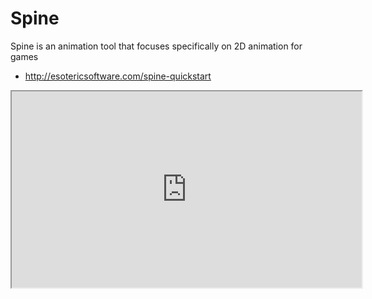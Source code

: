 # Spine 

Spine is an animation tool that focuses specifically on 2D animation for games

* http://esotericsoftware.com/spine-quickstart

<iframe src="https://www.youtube.com/embed/_70JQvzFfWs" width="560" height="314" allowfullscreen="allowfullscreen" />



Photoshop-LayersToPNG.jsx exports images in a layer group. You can import the exported images to Spine

* https://gist.github.com/NathanSweet/c8e2f6e1d79dedd56e8c

Let's create a rocket animation.
Sample project is here. 

* http://kwiksher.com/daily/blog/spine/Spine.zip



Steps
1. Create a new Kwik project
1. A layer group - rocket consists of body, wingR, wingL and tale
1. export the 'rocket' layer group with LayersToPNG.jsx
1. Open Spine and create a new spine project and import the parts of rocket
1. Make animations in Spine
1. Export the spine project. It outputs json, atlas and png files.
1. Kwik to publish the project and preview it with Corona simulator.
1. Create a custom file of rocket_image.lua to use the files(json, atlas, png) from Spine.
1. Publish again to make the custom file enable to work

## LayersToPNG
creating a new Kwik project and exporting the rocket parts with LayersToPNG.js<img class="alignnone size-medium" src="./img/spine/2017-01-23_1613.png" alt="" width="600" />

you can find layer png files and <strong>page1.json </strong>

<img class="alignnone size-medium" src="./img/spine/2017-01-23_1614.png" alt="" width="400" />

Open Spine and import data. You can set page1.json from Browse button and set Skeleton name as" rocket". Then click OK

<img class="alignnone size-medium" src="./img/spine/2017-01-23_1616.png" alt="" width="600" />

If Missing is displayed, you need to set the correct images folder

<img class="alignnone size-medium" src="./img/spine/2017-01-24_1418.png" alt="" width="600" />

Set the images folder path from Tree Panel &gt; Images &gt; Path

<img class="alignnone size-medium" src="./img/spine/2017-01-23_1619.png" alt="" width="300" />

select images folder and click Open to set the images folder.

<img class="alignnone size-medium" src="./img/spine/2017-01-23_1620.png" alt="" width="600" />

Now the images are displayed

<img class="alignnone size-medium" src="./img/spine/2017-01-23_1621.png" alt="" width="600" />


## Spine
You don't need to use  background image. So make it uncheck "Export". I modified the background color transparent to focus the rocket.

<img class="alignnone size-medium" src="./img/spine/2017-01-23_1635.png" alt="" width="600" />

Set the center to the origin. This is important for importing the spine animation later to Kwik/Corona

<img class="alignnone size-medium" src="./img/spine/2017-01-23_1659.png" alt="" width="600" />

### Making bones

<img class="alignnone size-medium" src="./img/spine/2017-01-23_2256.png" alt="" width="600" />

Making animations. I named the animation as <strong>"animation"</strong>

<img class="alignnone size-medium" src="./img/spine/2017-01-23_2258.png" alt="" width="600" />

### Export

<img class="alignnone size-medium" src="./img/spine/2017-01-23_2259.png" alt="" width="300" />

Select JSON and Create atlas checked. Output folder is <strong>"build4/assets/sprites"</strong>

<img class="alignnone size-medium" src="./img/spine/2017-01-23_2300.png" alt="" width="600" />

In the sample project, you can preview it with Corona simulator. Please open <strong>spine/main.lua</strong> with Corona simulator

<img class="alignnone size-medium" src="./img/spine/2017-01-23_2304.png" alt="" width="600" />

<img class="alignnone size-medium" src="./img/spine/2017-01-23_2305.png" alt="" width="300" />

## Kwik 

Now please go back to work with Kwik. Publish the project to generate the lua files.

<img class="alignnone size-medium" src="./img/spine/2017-01-24_1438.png" alt="" width="300" />

You find <strong>rocket_image_.lua</strong> in build4/components/page01 folder

<img class="alignnone size-medium" src="./img/spine/2017-01-23_2308.png" alt="" width="500" />

### Custom the file

* create page01 folder under \build4\custom\components\
* copy rocket_image_.lua to  \build4\custom\components\page01
* then edit the three functions. Add extlib.spine library, replace display.newImageRect for spine:newImageRect, add event functions.

<img class="alignnone size-medium" src="./img/spine/2017-01-24_1014.png" alt="" width="500" />

Modify the custom rocket_image_.lua.  You need to use spine library and spine:newImagerect instead of display.newImageRect. Here is the three parts of modified custom/components/page01/rocket_image_.lua

```lua
local spine = require("extlib.spine").new("rocket")

function _M:localPos(UI)
  local sceneGroup  = UI.scene.view
  local layer       = UI.layer
    
    layer.rocket = spine:newImageRect( _K.imgDir..imagePath, imageWidth, imageHeight)

    layer.rocket.imagePath = imagePath
    layer.rocket.x = mX
    layer.rocket.y = mY
    layer.rocket.alpha = oriAlpha
    layer.rocket.oldAlpha = oriAlpha
    layer.rocket.blendMode = ""
    layer.rocket.oriX = layer.rocket.x
    layer.rocket.oriY = layer.rocket.y
    layer.rocket.oriXs = layer.rocket.xScale
    layer.rocket.oriYs = layer.rocket.yScale
    layer.rocket.name = "rocket"
    sceneGroup.rocket = layer.rocket
    sceneGroup:insert( layer.rocket)
  
end
```

###

* add layer.rocket.state:setAnimationByName(0, "animation", true)
* animation track 0 and "animation" with looping true

```lua
function _M:allListeners(UI)
  local sceneGroup  = UI.scene.view
  local layer       = UI

  layer.rocket.state:setAnimationByName(0, "animation", true)

end
```

###
dipose is added in _M:toDispose func
```lua
function _M:toDispose(UI)
  local sceneGroup  = UI.scene.view
  local layer       = UI.layer

  layer.rocket:dispose()

end
```

### Publish
press Publish on Kwik Panel to enable the custom file injected to the built codes.

### Copy Spine Files
Copy spine-corona, spine-lua folders and spine.lua in spine folder of Sample project and paste them like this

* build4/extlib/spine.lua
* build4/spine-corona
* buiild4/spine-lua

<img class="alignnone size-medium" src="./img/spine/2017-01-24_1447.png" alt="" width="500" />

### Publish
Publish again to make the custom file enabled to work.

<img class="alignnone size-medium" src="./img/spine/2017-01-24_1438.png" alt="" width="300" />

### Animation and Event Handling
For example, the following code is to change animation by touch event. You can add it to _M:localPos() function.

```lua
layer.rocket:addEventListener("touch", function (event)
    if event.phase ~= "ended" and event.phase ~= "cancelled" then return end
    local state = layer.rocket.state
    local name = state:getCurrent(0).animation.name
    if name == "animation" then
    state:setAnimationByName(0, "launch", false)
    elseif name == "launch" then
    state:setAnimationByName(0, "animation", true)
    end
end)
```

### Animation Mix

For example, the following code is loading **spineboy** sprite in rocket_image_.lua
newImageRect function has the 4th argument to set animation mix to make smooth transition

```lua
local spine = require("extlib.spine").new("spineboy", "walk") -- default animation is walk
layer.rocket = spine:newImageRect( _K.imgDir..imagePath, imageWidth, imageHeight,
    function(stateData)
        stateData:setMix("walk", "jump", 0.2)
        stateData:setMix("jump", "run", 0.2)
    end)
```

### Animation State Event
you can recive the events from the animation state with the following functions. Each function dispatches the event to the corresponding action. You need to create actions with the same names below in Kwik

* state_start
* state_interrupt
* state_end
* state_complete
* state_dispose
* state_event

<img class="alignnone size-medium" src="./img/spine/spine 0008.jpg" alt="" width="200" />

Please add the following code to _M:localPos() function if you like to use the events
```lua
  layer.rocket.state.onStart = function(entry)
    UI.animName  = entry.animation.name
    UI.scene:dispatchEvent({name = "action_state_start", entry=entry })
  end
  
  layer.rocket.state.onInterrupt = function(entry)
    UI.animName  = entry.animation.name
    UI.scene:dispatchEvent({name = "action_state_interrupt", entry=entry })
  end
  
  layer.rocket.state.onEnd = function (entry)
    UI.animName  = entry.animation.name
    UI.scene:dispatchEvent({name = "action_state_end", entry=entry })
  end
  
  layer.rocket.state.onComplete = function (entry)
    UI.animName  = entry.animation.name
    UI.scene:dispatchEvent({name = "action_state_complete", entry=entry })
  end
  
  layer.rocket.state.onDispose = function (entry)
    UI.animName  = entry.animation.name
    UI.scene:dispatchEvent({name = "action_state_dispose", entry=entry })
  end
  
  layer.rocket.state.onEvent = function (entry, event)
    UI.animName  = entry.animation.name
    UI.eventName = event.data.name
    UI.scene:dispatchEvent({name = "action_state_event", entry=entry })
  end

  ```

### By the way, 
the sample project used Particles replacement. The fire layer and the background are replaced with the particles.

<img class="alignnone size-medium" src="./img/spine/2017-01-23_2306.png" alt="" width="600" />

You can find the sample particles in CoronaSDK_Emitter_Viewer_Sample folder.

<img class="alignnone size-medium" src="./img/spine/2017-01-24_1454.png" alt="" width="600" />

I changed the emit angle as 180 for air_stars.  Editing particles(Kaboom) on Kwik4 is only available for users who purchased a Kwik license. 

Enjoy

